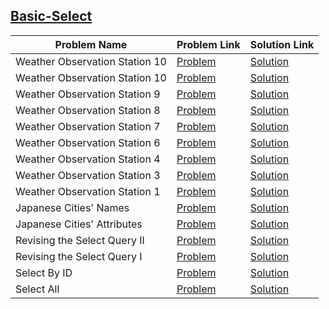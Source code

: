 ## [Basic-Select](https://www.hackerrank.com/domains/sql/select)

Problem Name|Problem Link|Solution Link
---|---|---
Weather Observation Station 10|[Problem](https://www.hackerrank.com/challenges/weather-observation-station-10/problem)|[Solution](/weather-observation-station-10.sql)
Weather Observation Station 10|[Problem](https://www.hackerrank.com/challenges/weather-observation-station-10/problem)|[Solution](/weather-observation-station-10.sql)
Weather Observation Station 9|[Problem](https://www.hackerrank.com/challenges/weather-observation-station-9/problem)|[Solution](/weather-observation-station-9.sql)
Weather Observation Station 8|[Problem](https://www.hackerrank.com/challenges/weather-observation-station-8/problem)|[Solution](/weather-observation-station-8.sql)
Weather Observation Station 7|[Problem](https://www.hackerrank.com/challenges/weather-observation-station-7/problem)|[Solution](/weather-observation-station-7.sql)
Weather Observation Station 6|[Problem](https://www.hackerrank.com/challenges/weather-observation-station-6/problem)|[Solution](/weather-observation-station-6.sql)
Weather Observation Station 4|[Problem](https://www.hackerrank.com/challenges/weather-observation-station-4/problem)|[Solution](/weather-observation-station-4.sql)
Weather Observation Station 3|[Problem](https://www.hackerrank.com/challenges/weather-observation-station-3/problem)|[Solution](/weather-observation-station-3.sql)
Weather Observation Station 1|[Problem](https://www.hackerrank.com/challenges/weather-observation-station-1/problem)|[Solution](/weather-observation-station-1.sql)
Japanese Cities' Names|[Problem](https://www.hackerrank.com/challenges/japanese-cities-name/problem)|[Solution](/japanese-cities-name.sql)
Japanese Cities' Attributes|[Problem](https://www.hackerrank.com/challenges/japanese-cities-attributes/problem)|[Solution](/japanese-cities-attributes.sql)
Revising the Select Query II|[Problem](https://www.hackerrank.com/challenges/revising-the-select-query-2/problem)|[Solution](/revising-the-select-query-2.sql)
Revising the Select Query I|[Problem](https://www.hackerrank.com/challenges/revising-the-select-query/problem)|[Solution](/revising-the-select-query.sql)
Select By ID|[Problem](https://www.hackerrank.com/challenges/select-by-id/problem)|[Solution](/select-by-id.sql)
Select All|[Problem](https://www.hackerrank.com/challenges/select-all-sql/problem)|[Solution](/select-all-sql.sql)
